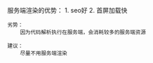 服务端渲染的优势：
    1. seo好
    2. 首屏加载快

    劣势：
        因为代码解析执行在服务端，会消耗较多的服务端资源
    
    建议：
        尽量不用服务端渲染